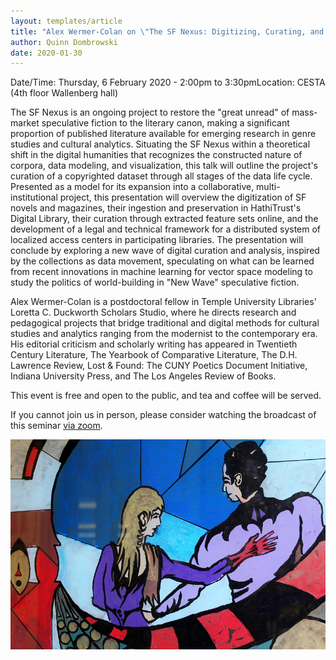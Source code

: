 ```yaml
---
layout: templates/article
title: "Alex Wermer-Colan on \"The SF Nexus: Digitizing, Curating, and Modeling Mass-Market Speculative Fiction\""
author: Quinn Dombrowski
date: 2020-01-30
---
```



Date/Time: Thursday, 6 February 2020 - 2:00pm to 3:30pmLocation: CESTA (4th floor Wallenberg hall)

The SF Nexus is an ongoing project to restore the "great unread" of mass-market speculative fiction to the literary canon, making a significant proportion of published literature available for emerging research in genre studies and cultural analytics. Situating the SF Nexus within a theoretical shift in the digital humanities that recognizes the constructed nature of corpora, data modeling, and visualization, this talk will outline the project's curation of a copyrighted dataset through all stages of the data life cycle. Presented as a model for its expansion into a collaborative, multi-institutional project, this presentation will overview the digitization of SF novels and magazines, their ingestion and preservation in HathiTrust's Digital Library, their curation through extracted feature sets online, and the development of a legal and technical framework for a distributed system of localized access centers in participating libraries. The presentation will conclude by exploring a new wave of digital curation and analysis, inspired by the collections as data movement, speculating on what can be learned from recent innovations in machine learning for vector space modeling to study the politics of world-building in "New Wave" speculative fiction.


Alex Wermer-Colan is a postdoctoral fellow in Temple University Libraries' Loretta C. Duckworth Scholars Studio, where he directs research and pedagogical projects that bridge traditional and digital methods for cultural studies and analytics ranging from the modernist to the contemporary era. His editorial criticism and scholarly writing has appeared in Twentieth Century Literature, The Yearbook of Comparative Literature, The D.H. Lawrence Review, Lost & Found: The CUNY Poetics Document Initiative, Indiana University Press, and The Los Angeles Review of Books.


This event is free and open to the public, and tea and coffee will be served.


If you cannot join us in person, please consider watching the broadcast of this seminar [via zoom](https://stanford.zoom.us/j/137865411).




![](../post-images/7246589462_f76b4a467b_c.jpg)



